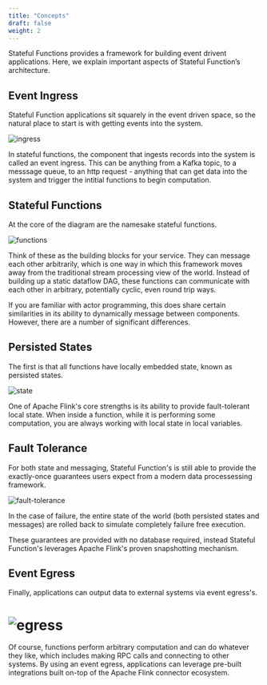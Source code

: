 ```yaml
---
title: "Concepts"
draft: false
weight: 2
---
```


Stateful Functions provides a framework for building event drivent applications. Here, we explain important aspects of Stateful Function’s architecture.

## Event Ingress

Stateful Function applications sit squarely in the event driven space, so the natural place to start is with getting events into the system.

![ingress](/fig/concepts/statefun-app-ingress.svg)

In stateful functions, the component that ingests records into the system is called an event ingress.
This can be anything from a Kafka topic, to a messsage queue, to an http request - anything that can get data into the system and trigger the intitial functions to begin computation.

## Stateful Functions

At the core of the diagram are the namesake stateful functions.

![functions](/fig/concepts/statefun-app-functions.svg)

Think of these as the building blocks for your service.
They can message each other arbitrarily, which is one way in which this framework moves away from the traditional stream processing view of the world.
Instead of building up a static dataflow DAG, these functions can communicate with each other in arbitrary, potentially cyclic, even round trip ways.

If you are familiar with actor programming, this does share certain similarities in its ability to dynamically message between components.
However, there are a number of significant differences.

## Persisted States

The first is that all functions have locally embedded state, known as persisted states.

![state](/fig/concepts/statefun-app-state.svg)

One of Apache Flink's core strengths is its ability to provide fault-tolerant local state.
When inside a function, while it is performing some computation, you are always working with local state in local variables.

## Fault Tolerance

For both state and messaging, Stateful Function's is still able to provide the exactly-once guarantees users expect from a modern data processessing framework.

![fault-tolerance](/fig/concepts/statefun-app-fault-tolerance.svg)

In the case of failure, the entire state of the world (both persisted states and messages) are rolled back to simulate completely failure free execution.

These guarantees are provided with no database required, instead Stateful Function's leverages Apache Flink's proven snapshotting mechanism.

## Event Egress

Finally, applications can output data to external systems via event egress's.

![egress](/fig/concepts/statefun-app-egress.svg)
=
Of course, functions perform arbitrary computation and can do whatever they like, which includes making RPC calls and connecting to other systems.
By using an event egress, applications can leverage pre-built integrations built on-top of the Apache Flink connector ecosystem.